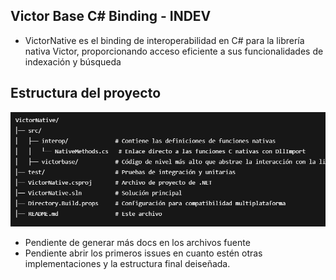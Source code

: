 ## Victor Base C# Binding - INDEV

- VictorNative es el binding de interoperabilidad en C# para la librería nativa Victor, proporcionando acceso eficiente a sus funcionalidades de indexación y búsqueda

## Estructura del proyecto

![Estructura actual](Assets/fot2.png)


- Pendiente de generar más docs en los archivos fuente
- Pendiente abrir los primeros issues en cuanto estén otras implementaciones y la estructura final deiseñada.
